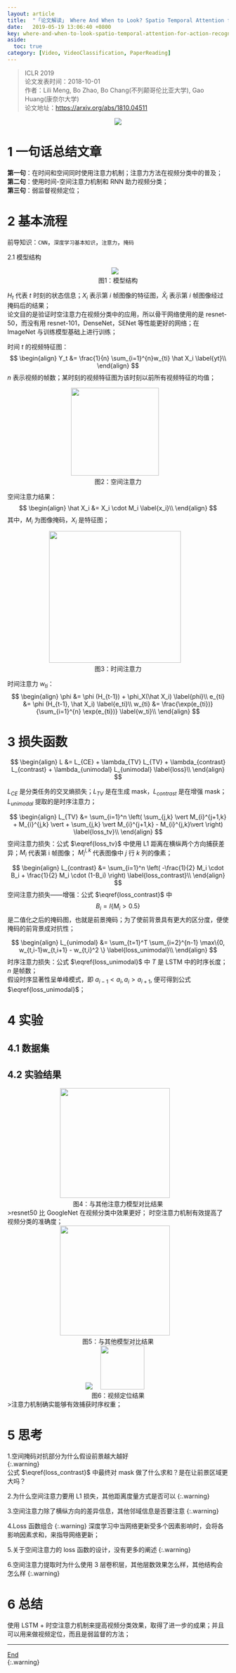 ```yaml
---
layout: article
title:  "「论文解读」 Where And When to Look? Spatio Temporal Attention for Action Recognition in Videos"
date:   2019-05-19 13:06:40 +0800
key: where-and-when-to-look-spatio-temporal-attention-for-action-recognition-in-videos-20190519
aside:
  toc: true
category: [Video, VideoClassification, PaperReading]
---
```


>ICLR 2019      
论文发表时间：2018-10-01     
作者：Lili Meng, Bo Zhao, Bo Chang(不列颠哥伦比亚大学), Gao Huang(康奈尔大学)    
论文地址：<https://arxiv.org/abs/1810.04511>   

<center class="half">
  <img src="/assets/images/video/claaification/attention/where-and-when-to-look-spatio-temporal-attention/examples_temporal_localization.png"  />
</center>

# 1 一句话总结文章
**第一句**：在时间和空间同时使用注意力机制；注意力方法在视频分类中的普及；     
**第二句**：使用时间-空间注意力机制和 RNN 助力视频分类；      
**第三句**：弱监督视频定位；         

# 2 基本流程
前导知识：`CNN`，`深度学习基本知识`，`注意力`，`掩码`    

2.1 模型结构
<center class="half">
  <img src="/assets/images/video/claaification/attention/where-and-when-to-look-spatio-temporal-attention/spatio_temporal_attention.png"  />&emsp;<br>图1：模型结构
</center>

$H_t$ 代表 $t$ 时刻的状态信息；$X_i$ 表示第 $i$ 帧图像的特征图，$\hat X_i$ 表示第 $i$ 帧图像经过掩码后的结果；   
论文目的是验证时空注意力在视频分类中的应用，所以骨干网络使用的是 resnet-50，而没有用 resnet-101，DenseNet，SENet 等性能更好的网络；在 ImageNet 与训练模型基础上进行训练；      

时间 $t$ 的视频特征图：    
$$
\begin{align}   
Y_t &= \frac{1}{n} \sum_{i=1}^{n}w_{ti} \hat X_i \label{yt}\\
\end{align}
$$
$n$ 表示视频的帧数；某时刻的视频特征图为该时刻以前所有视频特征的均值；      

<center class="half">
  <img src="/assets/images/video/claaification/attention/where-and-when-to-look-spatio-temporal-attention/spatial_attention.png"  height="200"/>&emsp;<br>图2：空间注意力
</center>

空间注意力结果：   
$$
\begin{align}   
\hat X_i &= X_i \cdot M_i \label{x_i}\\
\end{align}
$$
其中，$M_i$ 为图像掩码，$X_i$ 是特征图；   

<center class="half">
  <img src="/assets/images/video/claaification/attention/where-and-when-to-look-spatio-temporal-attention/temporal_attention.png"  height="300"/>&emsp;<br>图3：时间注意力
</center>

时间注意力 $w_{ti}$：    
$$
\begin{align}   
\phi &= \phi (H_{t-1}) + \phi_X(\hat X_i) \label{phi}\\
e_{ti} &= \phi (H_{t-1}, \hat X_i) \label{e_ti}\\
w_{ti} &= \frac{\exp(e_{ti})}{\sum_{i=1}^{n} \exp(e_{ti})} \label{w_ti}\\
\end{align}
$$


# 3 损失函数
$$
\begin{align}   
L &= L_{CE} + \lambda_{TV} L_{TV} + \lambda_{contrast} L_{contrast} + \lambda_{unimodal} L_{unimodal} \label{loss}\\
\end{align}
$$

$L_{CE}$ 是分类任务的交叉熵损失；$L_{TV}$ 是在生成 mask，$L_{contrast}$ 是在增强 mask；$L_{unimodal}$ 提取的是时序注意力；    

$$
\begin{align}   
L_{TV} &= \sum_{i=1}^n \left( \sum_{j,k} \vert M_{i}^{j+1,k} + M_{i}^{j,k} \vert + \sum_{j,k} \vert M_{i}^{j+1,k} - M_{i}^{j,k}\vert \right)  \label{loss_tv}\\
\end{align}
$$
空间注意力损失：公式 $\eqref{loss_tv}$ 中使用 L1 距离在横纵两个方向捕获差异；$M_i$ 代表第 i 帧图像； $M_i^{j,k}$ 代表图像中 $j$ 行 $k$ 列的像素；   

$$
\begin{align}   
L_{contrast} &= \sum_{i=1}^n \left( -\frac{1}{2} M_i \cdot B_i + \frac{1}{2} M_i \cdot (1-B_i) \right)  \label{loss_contrast}\\
\end{align}
$$
空间注意力损失——增强：公式 $\eqref{loss_contrast}$ 中 $$B_i = I\{ M_i > 0.5 \}$$ 是二值化之后的掩码图，也就是前景掩码；为了使前背景具有更大的区分度，便使掩码的前背景成对抗性；      

$$
\begin{align}   
L_{unimodal} &= \sum_{t=1}^T \sum_{i=2}^{n-1} \max\{0, w_{t,i-1}w_{t,i+1} - w_{t,i}^2 \}  \label{loss_unimodal}\\
\end{align}
$$
时序注意力损失：公式 $\eqref{loss_unimodal}$ 中 $T$ 是 LSTM 中的时序长度；$n$ 是帧数；  
假设时序显著性呈单峰模式，即 $a_{i-1} < a_i, a_i > a_{i+1}$, 便可得到公式 $\eqref{loss_unimodal}$；   


# 4 实验
## 4.1 数据集

## 4.2 实验结果
<center class="half">
  <img src="/assets/images/video/claaification/attention/where-and-when-to-look-spatio-temporal-attention/result.png"  height='250'/>&emsp;<br>图4：与其他注意力模型对比结果
</center>
>resnet50 比 GoogleNet 在视频分类中效果更好；   
时空注意力机制有效提高了视频分类的准确度；   

<center class="half">
  <img src="/assets/images/video/claaification/attention/where-and-when-to-look-spatio-temporal-attention/result2.png"  height='250'/>&emsp;<br>图5：与其他模型对比结果
</center>

<center class="half">
  <img src="/assets/images/video/claaification/attention/where-and-when-to-look-spatio-temporal-attention/localization.png"  weight='200'/>&emsp; <img src="/assets/images/video/claaification/attention/where-and-when-to-look-spatio-temporal-attention/localization2.png"  height='100'/>&emsp;<br>图6：视频定位结果
</center>
>注意力机制确实能够有效捕获时序权重；  


# 5 思考

1.空间掩码对抗部分为什么假设前景越大越好  
{:.warning}  
公式 $\eqref{loss_contrast}$ 中最终对 mask 做了什么求和？是在让前景区域更大吗？    

2.为什么空间注意力要用 L1 损失，其他距离度量方式是否可以
{:.warning}  

3.空间注意力除了横纵方向的差异信息，其他邻域信息是否要注意
{:.warning}  

4.Loss 函数组合
{:.warning}
深度学习中当网络更新受多个因素影响时，会将各影响因素求和，来指导网络更新；    

5.关于空间注意力的 loss 函数的设计，没有更多的阐述
{:.warning}

6.空间注意力提取时为什么使用 3 层卷积层，其他层数效果怎么样，其他结构会怎么样
{:.warning}


# 6 总结
使用 LSTM + 时空注意力机制来提高视频分类效果，取得了进一步的成果；并且可以用来做视频定位，而且是弱监督的方法；    

------------------
[End](#1-一句话总结文章)   
{:.warning}   
